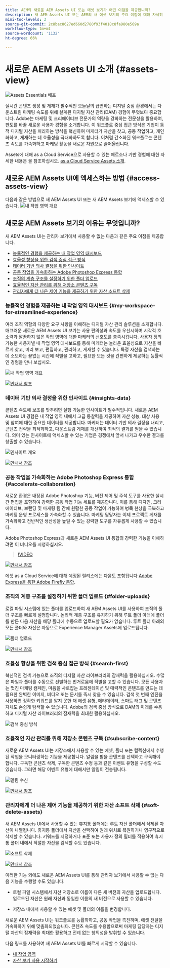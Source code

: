 ```yaml
---
title: AEM의 새로운 AEM Assets UI 또는 에셋 보기가 어떤 이점을 제공합니까?
description: 새 AEM Assets UI 또는 AEM의 새 에셋 보기의 주요 이점에 대해 자세히 알아보십시오. Adobe는 마케팅 및 크리에이티브 전문가의 역량을 강화하는 전문성을 활용하여, 판도를 바꿀 새로운 사용자 경험을 소개합니다.
mini-toc-levels: 3
source-git-commit: 2c8bac8627ed660d2780f93f4018c8fa980e569a
workflow-type: tm+mt
source-wordcount: '1132'
ht-degree: 66%

---
```



# 새로운 AEM Assets UI 소개 {#assets-view}

![Assets Essentials 배포](assets/banner-image.jpg)

실시간 콘텐츠 생성 및 게재가 필수적인 오늘날의 급변하는 디지털 중심 환경에서는 다운스트림 마케팅 속도를 위해 설계된 디지털 자산 관리(DAM) 경험이 무엇보다 중요합니다. Adobe는 마케팅 및 크리에이티브 전문가의 역량을 강화하는 전문성을 활용하여, 판도를 바꿀 새로운 사용자 경험을 소개합니다. 이 워크플로 중심 접근 방식은 기업이 동적 디지털 자산을 처리하는 방식을 혁신하여 마케터가 자산을 찾고, 공동 작업하고, 개인화하고, 게재하는 데 효율성을 극대화하도록 합니다. 이처럼 간소화된 워크플로는 콘텐츠 속도를 가속화하고 마케팅 활동을 새로운 차원으로 끌어올립니다.

Assets에 대해 as a Cloud Service으로 사용할 수 있는 페르소나 기반 경험에 대한 자세한 내용은 을 참조하십시오. [as a Cloud Service Assets 소개](/help/assets/overview.md#persona-based-experiences).

## 새로운 AEM Assets UI에 액세스하는 방법 {#access-assets-view}

다음과 같은 방법으로 새 AEM Assets UI 또는 새 AEM Assets 보기에 액세스할 수 있습니다.
![내 작업 영역 개요](assets/assets-view.png)

<!--

* **Toggle in Admin view**

    * Log into [!DNL Experience Manager] using Cloud Manager.
    * Navigate to **[!UICONTROL Assets]** > **[!UICONTROL Files]**.
    * Click the profile icon on the top right corner.
    * Click **[!UICONTROL Switch View]** from the **[!UICONTROL Profile Settings]** section.
    Repeat these steps to switch back to the Admin view.

* **Product Switcher**
    * Log into [!DNL Experience Manager] and click ![Product selector](assets/waffle-icon.svg).
    * Select **[!UICONTROL Experience Manager Assets]** to access the Assets view.
    * Select **[!UICONTROL Experience Manager]** to access the Admin view.

* **Quick Links** 
    * Log into experience.adobe.com.
    * Click **[!UICONTROL Experience Manager Assets]** to access the Assets view.
    * Click **[!UICONTROL Experience Manager Assets]** to access the Assets view.

    -->

## 새로운 AEM Assets 보기의 이유는 무엇입니까?

새 AEM Assets UI는 관리자 보기에서 사용할 수 없는 다음과 같은 주요 이점을 제공합니다.

* [능률적인 경험을 제공하는 내 작업 영역 대시보드](#my-workspace-for-streamlined-experience)
* [효율성 향상을 위한 검색 중심 접근 방식](#search-first)
* [데이터 기반 의사 결정을 위한 인사이트](#insights-data)
* [공동 작업을 가속화하는 Adobe Photoshop Express 통합](#accelerate-collaboration)
* [조직의 계층 구조를 설정하기 위한 폴더 업로드](#folder-uploads)
* [효율적인 자산 관리를 위해 저장소 콘텐츠 구독](#subscribe-content)
* [관리자에게 더 나은 제어 기능을 제공하기 위한 자산 소프트 삭제](#soft-delete-assets)

### 능률적인 경험을 제공하는 내 작업 영역 대시보드 {#my-workspace-for-streamlined-experience}

여러 조직 역할의 다양한 요구 사항을 이해하는 디지털 자산 관리 솔루션을 소개합니다. 매끄러운 새로운 AEM Assets UI 보기는 사용 편의성과 속도를 우선시하며 시각적 호소력과 깔끔하지 않은 작업 영역에 대한 마케터의 선호도를 충족시킵니다. 사용자 정의 가능한 사용자별 내 작업 영역 대시보드를 통해 마케터는 놀라운 효율성으로 자산을 빠르게 찾고, 미리 보고, 편집하고, 관리하고, 게재할 수 있습니다. 특정 자산을 검색하는 데 소모하는 끝없는 시간에 작별을 고하고, 필요한 모든 것을 간편하게 제공하는 능률적인 경험을 만나 보십시오.

![내 작업 영역 개요](assets/my-workspace-demo.gif)

[![안내서 참조](https://helpx.adobe.com/content/dam/help/en/marketing-cloud/how-to/digital-foundation/_jcr_content/main-pars/image_1250343773/see-the-guide-sm.png)](my-workspace-assets-view.md)

### 데이터 기반 의사 결정을 위한 인사이트 {#insights-data}

콘텐츠 속도에 보조를 맞추려면 실행 가능한 인사이트가 필수적입니다. 새로운 AEM Assets UI 경험은 내 작업 영역 내에서 고급 통찰력을 제공하여 자산 성능, 대상 사용 및 참여에 대한 중요한 데이터를 제공합니다. 마케터는 데이터 기반 의사 결정을 내리고, 콘텐츠 전략을 최적화하고, 다운스트림 게재를 개선하여 최적의 결과를 얻을 수 있습니다. 의미 있는 인사이트에 액세스할 수 있는 기업은 경쟁에서 앞서 나가고 우수한 결과를 창출할 수 있습니다.

![인사이트 개요](assets/insights-overview.gif)

[![안내서 참조](https://helpx.adobe.com/content/dam/help/en/marketing-cloud/how-to/digital-foundation/_jcr_content/main-pars/image_1250343773/see-the-guide-sm.png)](manage-reports-assets-view.md#view-live-statistics)

### 공동 작업을 가속화하는 Adobe Photoshop Express 통합 {#accelerate-collaboration}

새로운 환경은 내장된 Adobe Photoshop 기능, 버전 제어 및 주석 도구를 사용한 실시간 편집을 포함하여 강력한 공동 작업 기능 세트를 제공합니다. 이를 통해 디자인, 크리에이티브, 브랜딩 및 마케팅 팀 간에 원활한 공동 작업이 가능하여 병목 현상을 극복하고 마케팅 운영 프로세스를 가속화할 수 있습니다. 마케팅 담당자는 이제 프로젝트 게재를 가속화하고 전반적인 생산성을 높일 수 있는 강력한 도구를 자유롭게 사용할 수 있습니다.

Adobe Photoshop Express과 새로운 AEM Assets UI 통합의 강력한 기능을 이해하려면 이 비디오를 시청하십시오.

>[!VIDEO](https://video.tv.adobe.com/v/3420922)

[![안내서 참조](https://helpx.adobe.com/content/dam/help/en/marketing-cloud/how-to/digital-foundation/_jcr_content/main-pars/image_1250343773/see-the-guide-sm.png)](edit-images-assets-view.md)

에셋 as a Cloud Service에 대해 예정된 릴리스에는 다음도 포함됩니다 [Adobe Express을 통한 Adobe Firefly 통합](https://firefly.adobe.com/?gclid=EAIaIQobChMIlZeKuNfj_wIVeyCtBh3e5g2cEAAYASAAEgL56_D_BwE&amp;sdid=JM4FW6VL&amp;mv=search&amp;mv2=paidsearch&amp;ef_id=EAIaIQobChMIlZeKuNfj_wIVeyCtBh3e5g2cEAAYASAAEgL56_D_BwE:G:s&amp;s_kwcid=AL!3085!3!652077237594!e!!g!!adobe%20firefly!19870733758!148140507838).

### 조직의 계층 구조를 설정하기 위한 폴더 업로드 {#folder-uploads}

로컬 파일 시스템에 있는 폴더를 업로드하여 새 AEM Assets UI를 사용하여 조직의 폴더 구조를 빠르게 설정합니다. 논리적 계층 구조를 유지하기 위해 루트 폴더 아래에 폴더를 만든 다음 자산을 해당 폴더에 수동으로 업로드할 필요가 없습니다. 루트 폴더 아래의 모든 폴더와 자산은 자동으로 Experience Manager Assets에 업로드됩니다.

![폴더 업로드](assets/folder-uploads.gif)

[![안내서 참조](https://helpx.adobe.com/content/dam/help/en/marketing-cloud/how-to/digital-foundation/_jcr_content/main-pars/image_1250343773/see-the-guide-sm.png)](add-delete-assets-view.md)

### 효율성 향상을 위한 검색 중심 접근 방식 {#search-first}

혁신적인 검색 기능으로 조직의 디지털 자산 라이브러리의 잠재력을 활용하십시오. 수많은 파일과 폴더를 수동으로 선별하는 번거로움에 작별을 고할 수 있습니다. 모든 사용자는 멋진 마케팅 캠페인, 마음을 사로잡는 프레젠테이션 및 매력적인 콘텐츠를 만드는 데 필요한 완벽한 이미지, 비디오 또는 문서를 즉시 찾을 수 있습니다. 검색 첫 번째 엔진을 사용하면 정확한 키워드를 알지 못한 채 에셋 유형, 메타데이터, 스마트 태그 및 콘텐츠 자체도 손쉽게 탐색할 수 있습니다. Adobe의 검색 중심 방식으로 DAM의 미래를 수용하고 디지털 자산 라이브러리의 잠재력을 최대한 활용하십시오.

![검색 중심 방식](assets/search-first.gif)

### 효율적인 자산 관리를 위해 저장소 콘텐츠 구독 {#subscribe-content}

새로운 AEM Assets UI는 저장소에서 사용할 수 있는 에셋, 폴더 또는 컬렉션에서 수행된 작업을 모니터링하는 기능을 제공합니다. 알림을 받을 콘텐츠를 선택하고 구독해야 합니다. 구독한 콘텐츠 삭제, 구독한 콘텐츠 수정 등과 같은 이벤트 유형을 구성할 수도 있습니다. 그러면 해당 이벤트 유형에 대해서만 알림이 전송됩니다.

![알림 수신](assets/notifications.gif)

[![안내서 참조](https://helpx.adobe.com/content/dam/help/en/marketing-cloud/how-to/digital-foundation/_jcr_content/main-pars/image_1250343773/see-the-guide-sm.png)](manage-notifications-assets-view.md)

### 관리자에게 더 나은 제어 기능을 제공하기 위한 자산 소프트 삭제 {#soft-delete-assets}

새 AEM Assets UI에서 사용할 수 있는 휴지통 폴더에는 루트 자산 폴더에서 삭제된 자산이 나열됩니다. 휴지통 폴더에서 자산을 선택하여 원래 위치로 복원하거나 영구적으로 삭제할 수 있습니다. 키워드를 지정하거나 표준 또는 사용자 정의 필터를 적용하여 휴지통 폴더 내에서 적절한 자산을 검색할 수도 있습니다.

![소프트 삭제](assets/soft-delete.gif)

[![안내서 참조](https://helpx.adobe.com/content/dam/help/en/marketing-cloud/how-to/digital-foundation/_jcr_content/main-pars/image_1250343773/see-the-guide-sm.png)](navigate-assets-view.md)

이러한 기능 외에도 새로운 AEM Assets UI를 통해 관리자 보기에서 사용할 수 없는 다음 기능을 수행할 수도 있습니다.

* 로컬 파일 시스템에서 자산 저장소로 이름이 다른 새 버전의 자산을 업로드합니다. 업로드된 자산은 원래 자산과 동일한 이름의 새 버전으로 사용할 수 있습니다.

* 저장소 내에서 사용할 수 있는 에셋 및 폴더의 이름을 변경합니다.

새로운 AEM Assets UI는 워크플로를 능률화하고, 공동 작업을 촉진하며, 에셋 전달을 가속화하기 위해 맞춤화되었습니다. 콘텐츠 속도를 수용함으로써 마케팅 담당자는 디지털 자산의 잠재력을 최대한 활용하고 전례 없는 창의성을 발휘할 수 있습니다.


다음 링크를 사용하여 새 AEM Assets UI를 빠르게 시작할 수 있습니다.

* [내 작업 영역](/help/assets/my-workspace-assets-view.md)
* [자산 보기 사용 시작하기](/help/assets/get-started-assets-view.md)






